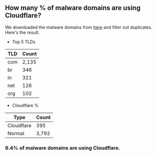 ## How many % of malware domains are using Cloudflare?


We downloaded the malware domains from [here](https://urlhaus.abuse.ch) and filter out duplicates.
Here's the result.


[//]: # (start replacement)


- Top 5 TLDs

| TLD | Count |
| --- | --- |
| com | 2,135 |
| br | 346 |
| in | 321 |
| net | 126 |
| org | 102 |


- Cloudflare %

| Type | Count |
| --- | --- |
| Cloudflare | 395 |
| Normal | 3,792 |


### 9.4% of malware domains are using Cloudflare.